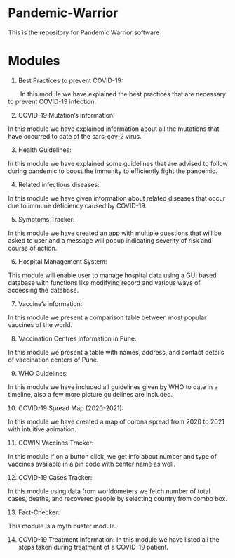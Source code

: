# Pandemic-Warrior
This is the repository for Pandemic Warrior software

# Modules
1.	Best Practices to prevent COVID-19:

&emsp;&emsp;In this module we have explained the best practices that are necessary to prevent COVID-19 infection.

2.	COVID-19 Mutation’s information:

In this module we have explained information about all the mutations that have occurred to date of the sars-cov-2 virus.

3.	Health Guidelines:

In this module we have explained some guidelines that are advised to follow during pandemic to boost the immunity to efficiently fight the pandemic.

4.	Related infectious diseases:

In this module we have given information about related diseases that occur due to immune deficiency caused by COVID-19.

5.	Symptoms Tracker:

In this module we have created an app with multiple questions that will be asked to user and a message will popup indicating severity of risk and course of action.

6.	Hospital Management System:

This module will enable user to manage hospital data using a GUI based database with functions like modifying record and various ways of accessing the database.

7.	Vaccine’s information:

In this module we present a comparison table between most popular vaccines of the world.

8.	Vaccination Centres information in Pune:

In this module we present a table with names, address, and contact details of vaccination centers of Pune.

9.	WHO Guidelines:

In this module we have included all guidelines given by WHO to date in a timeline, also a few more picture guidelines are included.

10.	COVID-19 Spread Map (2020-2021):

In this module we have created a map of corona spread from 2020 to 2021 with intuitive animation.

11.	COWIN Vaccines Tracker:

In this module if on a button click, we get info about number and type of vaccines available in a pin code with center name as well.

12.	COVID-19 Cases Tracker:

In this module using data from worldometers we fetch number of total cases, deaths, and recovered people by selecting country from combo box.

13.	Fact-Checker:

This module is a myth buster module.

14.	COVID-19 Treatment Information:
In this module we have listed all the steps taken during treatment of a COVID-19 patient.

